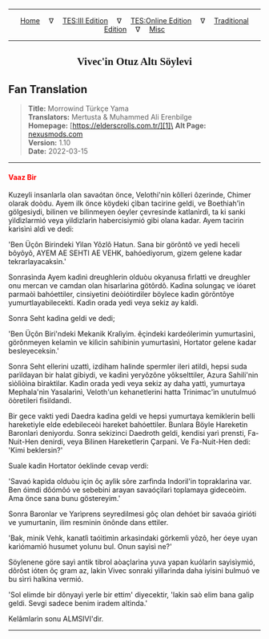 
---

<!-- Jekyll Page Links -->

<center>
<a href="../../../../../index.html">Home</a>
&emsp;&nabla;&emsp;
<a href="../../../../index-tes3.html">TES:III Edition</a>
&emsp;&nabla;&emsp;
<a href="../../../../index-teso.html">TES:Online Edition</a>
&emsp;&nabla;&emsp;
<a href="../../../../index-traditional.html">Traditional Edition</a>
&emsp;&nabla;&emsp;
<a href="../../../../index-misc.html">Misc</a>
</center>

<!-- Markdown Body Below: -->

---

<center>
<h2><span style="font-family:Georgia">Vivec'in Otuz Altı Söylevi</span></h2>
</center>

## Fan Translation

> __Title:__ Morrowind Türkçe Yama\
> __Translators:__ Mertusta & Muhammed Ali Erenbilge\
> __Homepage:__ [https://elderscrolls.com.tr/][1]\
> __Alt Page:__ [nexusmods.com][2]\
> __Version:__ 1.10\
> __Date:__ 2022-03-15

[1]: https://elderscrolls.com.tr/
[2]: https://www.nexusmods.com/morrowind/mods/49502

---

#### <span style="color:red">Vaaz Bir</span>

Kuzeyli insanlarla olan savaótan önce, Velothi'nin kôlleri ôzerinde, Chimer olarak doòdu. Ayem ilk önce köydeki çìban tacirine geldi, ve Boethiah'ìn gölgesiydi, bilinen ve bilinmeyen óeyler çevresinde katlanìrdì, ta ki sanki yìldìzlarmìó veya yìldìzlarìn habercisiymió gibi olana kadar. Ayem tacirin karìsìnì aldì ve dedi:

'Ben Üçôn Birindeki Yìlan Yôzlô Hatun. Sana bir görôntô ve yedi heceli bôyôyô, AYEM AE SEHTI AE VEHK, bahóediyorum, gizem gelene kadar tekrarlayacaksìn.'

Sonrasìnda Ayem kadìnì dreughlerin olduòu okyanusa fìrlattì ve dreughler onu mercan ve camdan olan hisarlarìna götôrdô. Kadìna solungaç ve ióaret parmaòì bahóettiler, cinsiyetini deòiótirdiler böylece kadìn görôntôye yumurtlayabilecekti. Kadìn orada yedi veya sekiz ay kaldì.

Sonra Seht kadìna geldi ve dedi;

'Ben Üçôn Biri'ndeki Mekanik Kralìyìm. êçindeki kardeólerimin yumurtasìnì, görônmeyen kelamìn ve kìlìcìn sahibinin yumurtasìnì, Hortator gelene kadar besleyeceksin.'

Sonra Seht ellerini uzattì, izdiham halinde spermler ileri atìldì, hepsi suda parìldayan bir halat gibiydi, ve kadìnì yeryôzône yôkselttiler, Azura Sahili'nin sìòlìòìna bìraktìlar. Kadìn orada yedi veya sekiz ay daha yattì, yumurtaya Mephala'nìn Yasalarìnì, Veloth'un kehanetlerini hatta Trinimac'ìn unutulmuó öòretileri fìsìldandì.

Bir gece vakti yedi Daedra kadìna geldi ve hepsi yumurtaya kemiklerin belli hareketiyle elde edebileceòi hareket bahóettiler. Bunlara Böyle Hareketin Baronlarì deniyordu. Sonra sekizinci Daedroth geldi, kendisi yarì prensti, Fa-Nuit-Hen denirdi, veya Bilinen Hareketlerin Çarpanì. Ve Fa-Nuit-Hen dedi: 'Kimi beklersin?'

Suale kadìn Hortator óeklinde cevap verdi:

'Savaó kapìda olduòu için ôç aylìk sôre zarfìnda Indoril'in topraklarìna var. Ben óimdi dôómôó ve sebebini arayan savaóçìlarì toplamaya gideceòim. Ama önce sana bunu göstereyim.'

Sonra Baronlar ve Yarìprens seyredilmesi gôç olan dehóet bir savaóa girióti ve yumurtanìn, ilim resminin önônde dans ettiler.

'Bak, minik Vehk, kanatlì taóìtìmìn arkasìndaki görkemli yôzô, her óeye uyan karìómamìó husumet yolunu bul. Onun sayìsì ne?'

Söylenene göre sayì antik tibrol aòaçlarìna yuva yapan kuólarìn sayìsìymìó, dôrôst ióten ôç gram az, lakin Vivec sonraki yìllarìnda daha iyisini bulmuó ve bu sìrrì halkìna vermió.

'Sol elimde bir dônyayì yerle bir ettim' diyecektir, 'lakin saò elim bana galip geldi. Sevgi sadece benim iradem altìnda.'

Kelâmlarìn sonu ALMSIVI'dìr.

---

